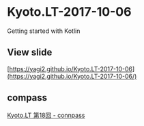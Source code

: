 # Kyoto.LT-2017-10-06
Getting started with Kotlin

## View slide
[https://yagi2.github.io/Kyoto.LT-2017-10-06](https://yagi2.github.io/Kyoto.LT-2017-10-06/)

## compass
[Kyoto.LT 第18回 - connpass](https://kyotolt.connpass.com/event/67416/)